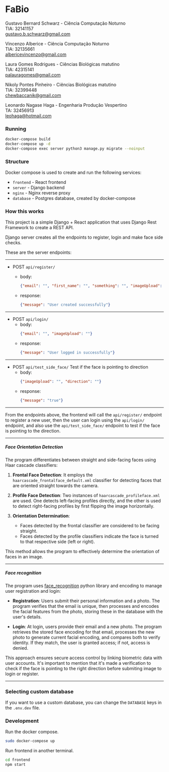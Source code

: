 # FaBio

Gustavo Bernard Schwarz - Ciência Computação Noturno <br>
TIA: 32141157 <br>
gustavo.b.schwarz@gmail.com

Vincenzo Alberice - Ciência Computação Noturno <br>
TIA: 32135661 <br>
albericevincenzo@gmail.com

Laura Gomes Rodrigues - Ciências Biológicas matutino <br>
TIA: 42315141 <br>
palauragomes@gmail.com

Nikoly Pontes Pinheiro - Ciências Biológicas matutino <br>
TIA: 32399448 <br>
chewbaccanik@gmail.com

Leonardo Nagase Haga - Engenharia Produção Vespertino <br>
TA: 32456913 <br>
leohaga@hotmail.com


### Running

```bash
docker-compose build
docker-compose up -d
docker-compose exec server python3 manage.py migrate --noinput
```

### Structure

Docker compose is used to create and run the following services:

- `frontend` - React frontend
- `server` - Django backend
- `nginx` - Nginx reverse proxy
- `database` - Postgres database, created by docker-compose


### How this works

This project is a simple Django + React application that uses Django Rest Framework to create a REST API.

Django server creates all the endpoints to register, login and make face side checks.

These are the server endpoints:

---
 - POST `api/register/`
    - body: 
        ```json
        {"email": "", "first_name": "", "something": "", "imageUpload": ""}
        ```

    - response:
        ```json
        {"message": "User created successfully"}
        ```
  ---

 - POST `api/login/`
    - body: 
        ```json
        {"email": "", "imageUpload": ""}
        ```
    - response:
        ```json
        {"message": "User logged in successfully"}
        ```
  ---
 - POST `api/test_side_face/`
  Test if the face is pointing to direction
    - body: 
        ```json
        {"imageUpload": "", "direction": ""}
        ```
    - response:
        ```json
        {"message": "true"}
        ```
    
---

From the endpoints above, the frontend will call the `api/register/` endpoint to register a new user, then the user can login using the `api/login/` endpoint, and also use the `api/test_side_face/` endpoint to test if the face is pointing to the direction.

--- 

##### Face Orientation Detection

The program differentiates between straight and side-facing faces using Haar cascade classifiers:

1. **Frontal Face Detection**: It employs the `haarcascade_frontalface_default.xml` classifier for detecting faces that are oriented straight towards the camera.

2. **Profile Face Detection**: Two instances of `haarcascade_profileface.xml` are used. One detects left-facing profiles directly, and the other is used to detect right-facing profiles by first flipping the image horizontally.

3. **Orientation Determination**:
   - Faces detected by the frontal classifier are considered to be facing straight.
   - Faces detected by the profile classifiers indicate the face is turned to that respective side (left or right).

This method allows the program to effectively determine the orientation of faces in an image.

---

##### Face recognition

The program uses [face_recognition](https://github.com/ageitgey/face_recognition) python library  and encoding to manage user registration and login:

- **Registration**: Users submit their personal information and a photo. The program verifies that the email is unique, then processes and encodes the facial features from the photo, storing these in the database with the user's details.

- **Login**: At login, users provide their email and a new photo. The program retrieves the stored face encoding for that email, processes the new photo to generate current facial encoding, and compares both to verify identity. If they match, the user is granted access; if not, access is denied.

This approach ensures secure access control by linking biometric data with user accounts. It's important to mention that it's made a verification to check if the face is pointing to the right direction before submiting image to login or register.

---

### Selecting custom database

If you want to use a custom database, you can change the `DATABASE` keys in the `.env.dev` file.

### Development

Run the docker compose.
```bash
sudo docker-compose up
```

Run frontend in another terminal.
```bash
cd frontend
npm start
```